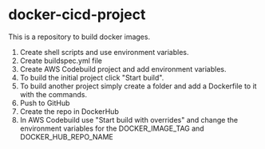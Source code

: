# docker-cicd-project
This is a repository to build docker images.

1. Create shell scripts and use environment variables.
2. Create buildspec.yml file
3. Create AWS Codebuild project and add environment variables.
4. To build the initial project click "Start build".
4. To build another project simply create a folder and add a Dockerfile to it with the commands.
5. Push to GitHub
6. Create the repo in DockerHub
7. In AWS Codebuild use "Start build with overrides" and change the environment variables for the DOCKER_IMAGE_TAG and DOCKER_HUB_REPO_NAME

